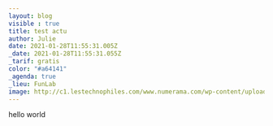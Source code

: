 ```yaml
---
layout: blog
visible : true
title: test actu
author: Julie
date: 2021-01-28T11:55:31.005Z
_date: 2021-01-28T11:55:31.055Z
_tarif: gratis
color: "#a64141"
_agenda: true
_lieu: FunLab
image: http://c1.lestechnophiles.com/www.numerama.com/wp-content/uploads/2017/01/datak.jpg
---
```

hello world